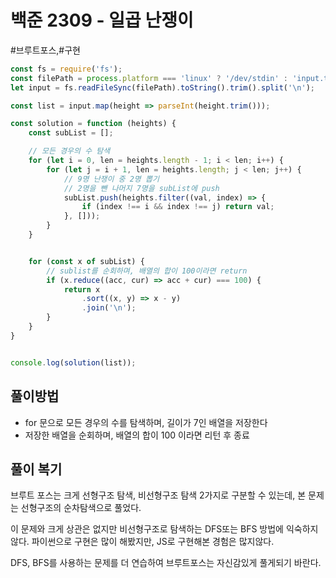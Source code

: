 # 백준 2309 - 일곱 난쟁이
#브루트포스,#구현

```js
const fs = require('fs');
const filePath = process.platform === 'linux' ? '/dev/stdin' : 'input.txt';
let input = fs.readFileSync(filePath).toString().trim().split('\n');

const list = input.map(height => parseInt(height.trim()));

const solution = function (heights) {
    const subList = [];

    // 모든 경우의 수 탐색
    for (let i = 0, len = heights.length - 1; i < len; i++) {
        for (let j = i + 1, len = heights.length; j < len; j++) {
            // 9명 난쟁이 중 2명 뽑기
            // 2명을 뺀 나머지 7명을 subList에 push
            subList.push(heights.filter((val, index) => {
                if (index !== i && index !== j) return val;
            }, []));
        }
    }


    for (const x of subList) {
        // sublist를 순회하며, 배열의 합이 100이라면 return
        if (x.reduce((acc, cur) => acc + cur) === 100) {
            return x
                .sort((x, y) => x - y)
                .join('\n');
        }
    }
}


console.log(solution(list));
```

## 풀이방법
- for 문으로 모든 경우의 수를 탐색하며, 길이가 7인 배열을 저장한다
- 저장한 배열을 순회하며, 배열의 합이 100 이라면 리턴 후 종료


## 풀이 복기
브루트 포스는 크게 선형구조 탐색, 비선형구조 탐색 2가지로 구분할 수 있는데, 본 문제는 선형구조의 순차탐색으로 풀었다. 

이 문제와 크게 상관은 없지만 비선형구조로 탐색하는 DFS또는 BFS 방법에 익숙하지 않다. 파이썬으로 구현은 많이 해봤지만, JS로 구현해본 경험은 많지않다.

DFS, BFS를 사용하는 문제를 더 연습하여 브루트포스는 자신감있게 풀게되기 바란다.